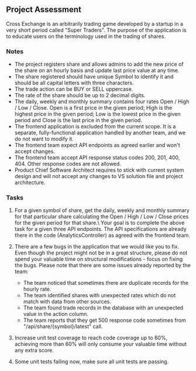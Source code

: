 ## Project Assessment
Cross Exchange is an arbitrarily trading game developed by a startup in a very short period called "Super Traders". 
The purpose of the application is to educate users on the terminology used in the trading of shares.

### Notes
- The project registers share and allows admins to add the new price of the share on an hourly basis and update last price value at any time.
- The share registered should have unique Symbol to identify it and should be all capital letters with three characters.
- The trade action can be BUY or SELL uppercase.
- The rate of the share should be up to 2 decimal digits.
- The daily, weekly and monthly summary contains four rates Open / High / Low / Close. Open is a first price in the given period; High is the highest price in the given period; Low is the lowest price in the given period and Close is the last price in the given period.
- The frontend application is excluded from the current scope. It is a separate, fully-functional application handled by another team, and we do not want to modify it.
- The frontend team expect API endpoints as agreed earlier and won't accept changes.
- The frontend team accept API response status codes 200, 201, 400, 404. Other response codes are not allowed.
- Product Chief Software Architect requires to stick with current system design and will not accept any changes to VS solution file and project architecture.

### Tasks

1. For a given symbol of share, get the daily, weekly and monthly summary for that particular share calculating the Open / High / Low / Close prices for the given period for that share.\ 
Your goal is to complete the above task for a given three API endpoints. The API specifications are already there in the code (AnalyticsController) as agreed with the frontend team. 

2. There are a few bugs in the application that we would like you to fix. Even though the project might not be in a great structure, please do not spend your valuable time on structural modifications     - focus on fixing the bugs. Please note that there are some issues already reported by the team: 
    - The team noticed that sometimes there are duplicate records for the hourly rate.
    - The team identified shares with unexpected rates which do not match with data from other sources.
    - The team found trade records in the database with an unexpected value in the action column.
    - The team reports that they get 500 response code sometimes from "/api/share/{symbol}/latest" call.


3. Increase unit test coverage to reach code coverage up to 60%, achieving more than 60% will only consume your valuable time without any extra score.

4. Some unit tests failing now, make sure all unit tests are passing.
